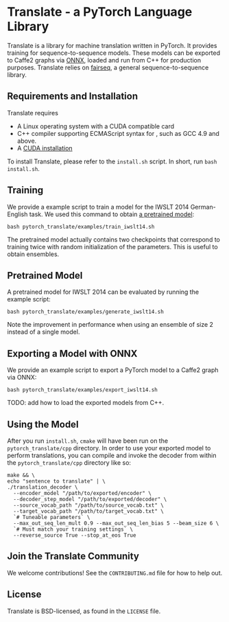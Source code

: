 # Translate - a PyTorch Language Library

Translate is a library for machine translation written in PyTorch. It provides training for sequence-to-sequence models. These models can be exported to Caffe2 graphs via [ONNX](https://onnx.ai/), loaded and run from C++ for production purposes. Translate relies on [fairseq](https://github.com/pytorch/fairseq), a general sequence-to-sequence library.

## Requirements and Installation

Translate requires
* A Linux operating system with a CUDA compatible card
* C++ compiler supporting ECMAScript syntax for <regex>, such as GCC 4.9 and above.
* A [CUDA installation](https://docs.nvidia.com/cuda/)

To install Translate, please refer to the `install.sh` script. In short, run `bash install.sh`.

## Training

We provide a example script to train a model for the IWSLT 2014 German-English task. We used this command to obtain [a pretrained model](https://download.pytorch.org/models/translate/iwslt14/model.tar.gz):

```
bash pytorch_translate/examples/train_iwslt14.sh
```

The pretrained model actually contains two checkpoints that correspond to training twice with random initialization of the parameters. This is useful to obtain ensembles.

## Pretrained Model

A pretrained model for IWSLT 2014 can be evaluated by running the example script:

```
bash pytorch_translate/examples/generate_iwslt14.sh
```

Note the improvement in performance when using an ensemble of size 2 instead of a single model.

## Exporting a Model with ONNX

We provide an example script to export a PyTorch model to a Caffe2 graph via ONNX:

```
bash pytorch_translate/examples/export_iwslt14.sh
```

TODO: add how to load the exported models from C++.

## Using the Model

After you run `install.sh`, `cmake` will have been run on the
`pytorch_translate/cpp` directory. In order to use your exported model to
perform translations, you can compile and invoke the decoder from within the
`pytorch_translate/cpp` directory like so:

```
make && \
echo "sentence to translate" | \
./translation_decoder \
  --encoder_model "/path/to/exported/encoder" \
  --decoder_step_model "/path/to/exported/decoder" \
  --source_vocab_path "/path/to/source_vocab.txt" \
  --target_vocab_path "/path/to/target_vocab.txt" \
  `# Tuneable parameters` \
  --max_out_seq_len_mult 0.9 --max_out_seq_len_bias 5 --beam_size 6 \
  `# Must match your training settings` \
  --reverse_source True --stop_at_eos True
```

## Join the Translate Community

We welcome contributions! See the `CONTRIBUTING.md` file for how to help out.

## License
Translate is BSD-licensed, as found in the `LICENSE` file.
